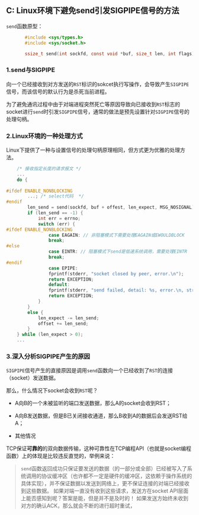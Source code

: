 ## C: Linux环境下避免send引发SIGPIPE信号的方法

`send`函数原型：

```c
       #include <sys/types.h>
       #include <sys/socket.h>

       ssize_t send(int sockfd, const void *buf, size_t len, int flags);
```

### 1.send与SIGPIPE

向一个已经接收到对方发送的`RST`标识的sokcet执行写操作，会导致产生`SIGPIPE`信号，而该信号的默认行为是杀死当前进程。

为了避免通讯过程中由于对端进程突然死亡等原因导致向已接收到`RST`标志的socket进行`send`时引发`SIGPIPE`信号，通常的做法是预先设置针对`SIGPIPE`信号的处理句柄。

### 2.Linux环境的一种处理方式

Linux下提供了一种与设置信号的处理句柄原理相同，但方式更为优雅的处理方法。

```c
    /* 接收指定长度的请求报文 */
    ...
    do {
    
#ifdef ENABLE_NONBLOCKING
        ...; /* select代码  */
#endif
        len_send = send(sockfd, buf + offest, len_expect, MSG_NOSIGNAL);
        if (len_send == -1) {
            int err = errno;
            switch (err) {
#ifdef ENABLE_NONBLOCKING
                case EAGAIN: // 非阻塞模式下需要处理EAGAIN或EWOULDBLOCK
                break;
#else
                case EINTR: // 阻塞模式下send是低速系统调用，需要处理EINTR
                break;
#endif
                case EPIPE:
                fprintf(stderr, "socket closed by peer, error.\n");
                return EXCEPTION;
                default:
                fprintf(stderr, "send failed, detail: %s, error.\n, strerror(err));
                return EXCEPTION;
            }
        }
        else {
            len_expect -= len_send;
            offset += len_send;
        }
    } while (len_expect > 0);
    ...
```

### 3.深入分析SIGPIPE产生的原因

`SIGPIPE`信号产生的直接原因是调用`send`函数向一个已经收到了`RST`的连接（socket）发送数据。

那么，什么情况下socket会收到`RST`呢？

* A向B的一个未被监听的端口发送数据，那么A的socket会收到RST；

* A向B发送数据，但是B已关闭接收通道，那么B收到A的数据后会发送RST给A；

* 其他情况

TCP保证**可靠的**的双向数据传输，这种可靠性在TCP编程API（也就是socket编程函数）上的体现是比较违反直觉的，举例来说：
> `send`函数返回成功只保证要发送的数据（的一部分或全部）已经被写入了系统调用的协议缓冲区（也许都不一定是硬件的缓冲区，这依赖于操作系统的具体实现），并不保证数据以发送到网络上，更不保证连接的对端已经接收到这些数据。
> 如果对端一直没有收到这些请求，发送方在socket API层面上能否感知到呢？答案是能，但是并不是及时的！
> 如果发送方始终未收到对方的确认ACK，那么就会不断的进行超时重试，
